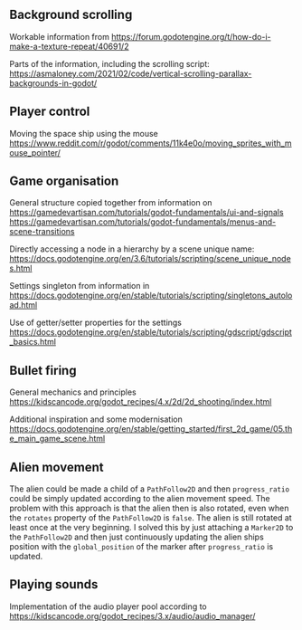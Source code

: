 ## Background scrolling

Workable information from
https://forum.godotengine.org/t/how-do-i-make-a-texture-repeat/40691/2

Parts of the information, including the scrolling script:
https://asmaloney.com/2021/02/code/vertical-scrolling-parallax-backgrounds-in-godot/

## Player control

Moving the space ship using the mouse
https://www.reddit.com/r/godot/comments/11k4e0o/moving_sprites_with_mouse_pointer/

## Game organisation

General structure copied together from information on
https://gamedevartisan.com/tutorials/godot-fundamentals/ui-and-signals
https://gamedevartisan.com/tutorials/godot-fundamentals/menus-and-scene-transitions

Directly accessing a node in a hierarchy by a scene unique name:
https://docs.godotengine.org/en/3.6/tutorials/scripting/scene_unique_nodes.html

Settings singleton from information in
https://docs.godotengine.org/en/stable/tutorials/scripting/singletons_autoload.html

Use of getter/setter properties for the settings
https://docs.godotengine.org/en/stable/tutorials/scripting/gdscript/gdscript_basics.html

## Bullet firing

General mechanics and principles
https://kidscancode.org/godot_recipes/4.x/2d/2d_shooting/index.html

Additional inspiration and some modernisation
https://docs.godotengine.org/en/stable/getting_started/first_2d_game/05.the_main_game_scene.html

## Alien movement

The alien could be made a child of a `PathFollow2D` and then `progress_ratio` could
be simply updated according to the alien movement speed. The problem with this
approach is that the alien then is also rotated, even when the `rotates` property
of the `PathFollow2D` is `false`. The alien is still rotated at least once at
the very beginning.
I solved this by just attaching a `Marker2D` to the `PathFollow2D` and then
just continuously updating the alien ships position with the `global_position`
of the marker after `progress_ratio` is updated.

## Playing sounds

Implementation of the audio player pool according to
https://kidscancode.org/godot_recipes/3.x/audio/audio_manager/
